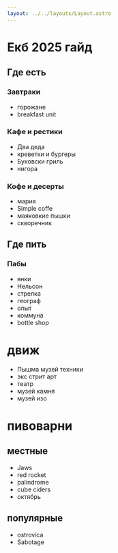 ```yaml
---
layout: ../../layouts/Layout.astro
---
```


# Екб 2025 гайд 

## Где есть

### Завтраки

- горожане
- breakfast unit

### Кафе и рестики 

- Два деда
- креветки и бургеры
- Буковски гриль
- нигора


### Кофе и десерты

- мария
- Simple coffe
- маяковкие пышки 
- скворечник


## Где пить

### Пабы

- янки 
- Нельсон
- стрелка 
- географ 
- опыт 
- коммуна 
- bottle shop 

# движ 

- Пышма музей техники 
- экс стрит арт
- театр 
- музей камня 
- музей изо 

# пивоварни 

## местные 

- Jaws
- red rocket
- palindrome 
- cube ciders
- октябрь
## популярные 

- ostrovica
- Sabotage 